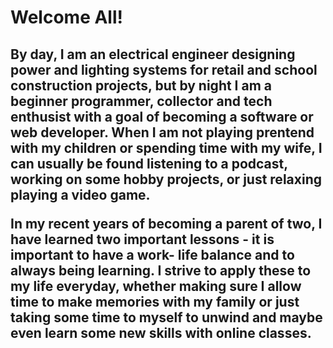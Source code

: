 <h1> Welcome All!</h1>
<h2>By day, I am an electrical engineer designing power and lighting systems for retail and school construction projects, but by night I am a beginner programmer, collector and tech enthusist with a goal of becoming a software or web developer. When I am not playing prentend with my children or spending time with my wife, I can usually be found listening to a podcast, working on some hobby projects, or just relaxing playing a video game.

In my recent years of becoming a parent of two, I have learned two important lessons - it is important to have a work- life balance and to always being learning. I strive to apply these to my life everyday, whether making sure I allow time to make memories with my family or just taking some time to myself to unwind and maybe even learn some new skills with online classes.</h2>
